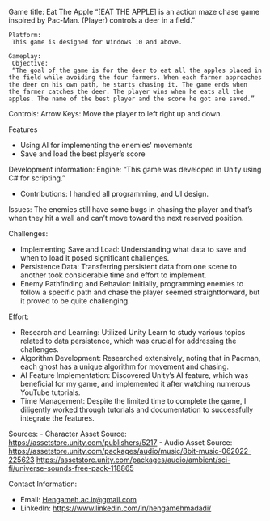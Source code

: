   Game title: Eat The Apple
    “[EAT THE APPLE] is an action maze chase game inspired by Pac-Man. (Player) controls a deer in a field.” 

    Platform:
     This game is designed for Windows 10 and above. 

    Gameplay:
     Objective:
     “The goal of the game is for the deer to eat all the apples placed in the field while avoiding the four farmers. When each farmer approaches the deer on his own path, he starts chasing it. The game ends when      the farmer catches the deer. The player wins when he eats all the apples. The name of the best player and the score he got are saved.”

   Controls:
     Arrow Keys: Move the player to left right up and down.

  Features
   - Using AI for implementing the enemies' movements 
   - Save and load the best player’s score

  Development information:
     Engine:
    “This game was developed in Unity using C# for scripting.”

 - Contributions:
   I handled all programming, and UI design.

  Issues: 
   The enemies still have some bugs in chasing the player and that’s when they hit a wall and can’t move toward the next reserved position.   

  Challenges:
   - Implementing Save and Load: Understanding what data to save and when to load it posed significant challenges.
   - Persistence Data: Transferring persistent data from one scene to another took considerable time and effort to implement.
   - Enemy Pathfinding and Behavior: Initially, programming enemies to follow a specific path and chase the player seemed straightforward, but it proved to be quite challenging.
   
  Effort:
   - Research and Learning: Utilized Unity Learn to study various topics related to data persistence, which was crucial for addressing the challenges.
   - Algorithm Development: Researched extensively, noting that in Pacman, each ghost has a unique algorithm for movement and chasing.
   - AI Feature Implementation: Discovered Unity’s AI feature, which was beneficial for my game, and implemented it after watching numerous YouTube tutorials.
   - Time Management: Despite the limited time to complete the game, I diligently worked through tutorials and documentation to successfully integrate the features.

  Sources:
    - Character Asset Source:
       https://assetstore.unity.com/publishers/5217
    - Audio Asset Source: 
       https://assetstore.unity.com/packages/audio/music/8bit-music-062022-225623
       https://assetstore.unity.com/packages/audio/ambient/sci-fi/universe-sounds-free-pack-118865
   
  Contact Information:
   - Email: Hengameh.ac.ir@gmail.com 
   - LinkedIn: https://www.linkedin.com/in/hengamehmadadi/
